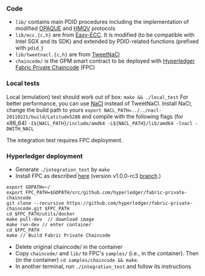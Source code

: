 
### Code

- `lib/` contains main PDID procedures including the implementation of
  modified [OPAQUE](https://eprint.iacr.org/2018/163.pdf) and [HMQV](https://eprint.iacr.org/2005/176.pdf) protocols
- `lib/ecc.{c,h}` are from [Easy-ECC](https://github.com/esxgx/easy-ecc). It is
  modified (to be compatible with Intel SGX and its SDK) and extended by
PDID-related functions (prefixed with `pdid_`) 
- `lib/tweetnacl.{c,h}` are from [TweetNaCl](https://tweetnacl.cr.yp.to/) 
- `chaincode/` is the GPM smart contract to be deployed with [Hyperledger Fabric Private Chaincode](https://github.com/hyperledger-labs/fabric-private-chaincode) (FPC)



### Local tests
Local (emulation) test should work out of box: `make && ./local_test`
For better performance, you can use [NaCl](https://nacl.cr.yp.to/) instead of TweetNaCl. Install NaCl, change the build path to yours
`export NACL_PATH=../../nacl-20110221/build/Latitude5280`
and compile with the following flags (for x86_64)
`-I${NACL_PATH}/include/amd64 -L${NACL_PATH}/lib/amd64 -lnacl -DWITH_NACL`

The integration test requires FPC deployment.


### Hyperledger deployment

-  Generate `./integration_test` by `make`
-  Install FPC as described [here](https://github.com/hyperledger-labs/fabric-private-chaincode)
(version v1.0.0-rc3 [branch](https://github.com/hyperledger/fabric-private-chaincode/tree/v1.0.0-rc3).)
```
export GOPATH=~/
export FPC_PATH=$GOPATH/src/github.com/hyperledger/fabric-private-chaincode
git clone --recursive https://github.com/hyperledger/fabric-private-chaincode.git $FPC_PATH
cd $FPC_PATH/utils/docker
make pull-dev  // download image
make run-dev // enter container
cd $FPC_PATH
make // Build Fabric Private Chaincode
```
-  Delete original chaincode/ in the container  
-  Copy `chaincode/` and `lib/` to FPC's `samples/` (i.e., in the container). Then (in the container) `cd samples/chaincode && make`.
-  In another terminal, run `./integration_test` and follow its instructions 


